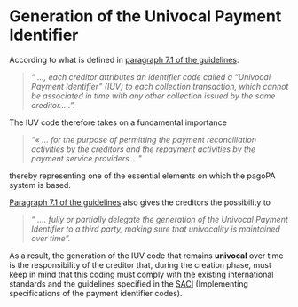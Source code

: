 # Generation of the Univocal Payment Identifier

According to what is defined in [paragraph 7.1 of the guidelines](https://www.gazzettaufficiale.it/eli/id/2018/07/03/18A04494/sg):

> _“ ..., each creditor attributes an identifier code called a “Univocal Payment Identifier” (IUV) to each collection transaction, which cannot be associated in time with any other collection issued by the same creditor.....”._

The IUV code therefore takes on a fundamental importance

> _“« ... for the purpose of permitting the payment reconciliation activities by the creditors and the repayment activities by the payment service providers... "_

thereby representing one of the essential elements on which the pagoPA system is based.

[Paragraph 7.1 of the guidelines](https://www.gazzettaufficiale.it/eli/id/2018/07/03/18A04494/sg) also gives the creditors the possibility to

> _“ .... fully or partially delegate the generation of the Univocal Payment Identifier to a third party, making sure that univocality is maintained over time”._

As a result, the generation of the IUV code that remains **univocal** over time is the responsibility of the creditor that, during the creation phase, must keep in mind that this coding must comply with the existing international standards and the guidelines specified in the [SACI](https://docs.pagopa.it/saci) (Implementing specifications of the payment identifier codes).
